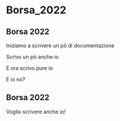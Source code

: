 # Borsa_2022

## Borsa 2022

Iniziamo a scrivere un pò di documentazione

Scrivo un pò anche io

E ora scrivo pure io

E io no?

## Borsa 2022

Voglio scrivere anche io!
